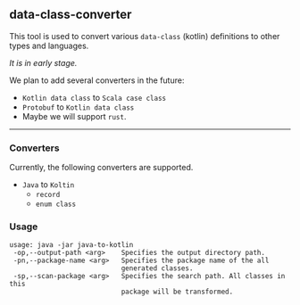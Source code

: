 ## data-class-converter

This tool is used to convert various `data-class` (kotlin) definitions to other types and languages.

*It is in early stage.*

We plan to add several converters in the future:
- `Kotlin data class` to `Scala case class`
- `Protobuf` to `Kotlin data class`
- Maybe we will support `rust`.

---

### Converters

Currently, the following converters are supported.

- `Java` to `Koltin`
    - `record`
    - `enum class`

###  

### Usage

```
usage: java -jar java-to-kotlin
 -op,--output-path <arg>    Specifies the output directory path.
 -pn,--package-name <arg>   Specifies the package name of the all
                            generated classes.
 -sp,--scan-package <arg>   Specifies the search path. All classes in this
                            package will be transformed.
```
